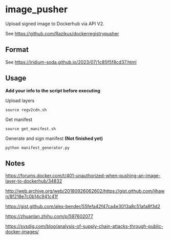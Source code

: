 # image_pusher
Upload signed image to Dockerhub via API V2.

See https://github.com/Razikus/dockerregistrypusher

## Format

See https://iridium-soda.github.io/2023/07/1c85f5f8cd37.html

## Usage

**Add your info to the script before executing**

Upload layers

```shell
source regv2cdn.sh
```

Get manifest
```shell
source get_manifest.sh
```

Generate and sign manifest **(Not finished yet)**
```shell
python manifest_generator.py
```

## Notes

https://forums.docker.com/t/401-unauthorized-when-pushing-an-image-layer-to-dockerhub/34832

http://web.archive.org/web/20180926062602/https://gist.github.com/jlhawn/8f218e7c0b14c941c41f

https://gist.github.com/alex-bender/55fefa42f47ca4e3013a8c51afa8f3d2

https://zhuanlan.zhihu.com/p/597602077

https://sysdig.com/blog/analysis-of-supply-chain-attacks-through-public-docker-images/